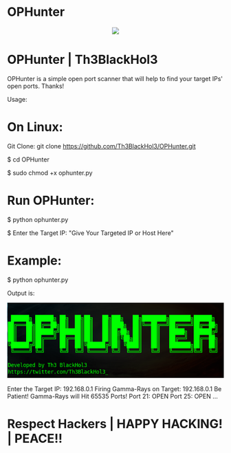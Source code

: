 # OPHunter

<p align="center">
  <img src="https://github.com/Th3BlackHol3/OPHunter/blob/main/OPHunter.gif">
</p>

# OPHunter | Th3BlackHol3

OPHunter is a simple open port scanner that will help to find your target IPs' open ports. Thanks!

Usage:

# On Linux:

Git Clone: git clone https://github.com/Th3BlackHol3/OPHunter.git

$ cd OPHunter

$ sudo chmod +x ophunter.py

# Run OPHunter:

$ python ophunter.py

$ Enter the Target IP: "Give Your Targeted IP or Host Here"


# Example:


$ python ophunter.py

Output is:
<p align="center">
  <img src="https://github.com/Th3BlackHol3/OPHunter/blob/main/op.png">
</p>

Enter the Target IP: 192.168.0.1
Firing Gamma-Rays on Target: 192.168.0.1
Be Patient! Gamma-Rays will Hit 65535 Ports!
Port 21: OPEN
Port 25: OPEN
...


# Respect Hackers | HAPPY HACKING! | PEACE!!
